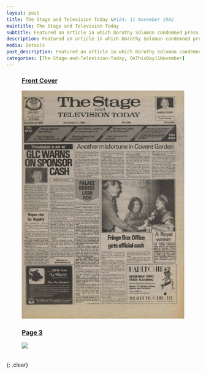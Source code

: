 ```yaml
---
layout: post
title: The Stage and Television Today &#124; 11 November 1982
maintitle: The Stage and Television Today
subtitle: Featured an article in which Dorothy Solomon condemned press speculation on the nature of Lena's illness, calling them malicious.
description: Featured an article in which Dorothy Solomon condemned press speculation on the nature of Lena's illness, calling them malicious.
media: Details
post_description: Featured an article in which Dorothy Solomon condemned press speculation on the nature of Lena's illness, calling them malicious.
categories: [The-Stage-and-Television-Today, OnThisDay11November]
---
```


<figure class="fig1">
<figcaption>
<h3 id="cover"><a href="#cover">Front Cover</a></h3>
</figcaption>
<a href="/assets/images/the-stage-and-television-today/1982-11-11-the-stage-and-television-today-fc.png"><img src="/assets/images/the-stage-and-television-today/1982-11-11-the-stage-and-television-today-fc.png" class="full-width zoom-in"></a>
</figure>

<figure class="fig2">
<figcaption>
<h3 id="page-3"><a href="#page-3">Page 3</a></h3>
</figcaption>
<a href="/assets/images/the-stage-and-television-today/1982-11-11-the-stage-and-television-today-page-03.png"><img src="/assets/images/the-stage-and-television-today/1982-11-11-the-stage-and-television-today-page-03.png" class="full-width zoom-in"></a>
</figure>

<br />{: .clear}

